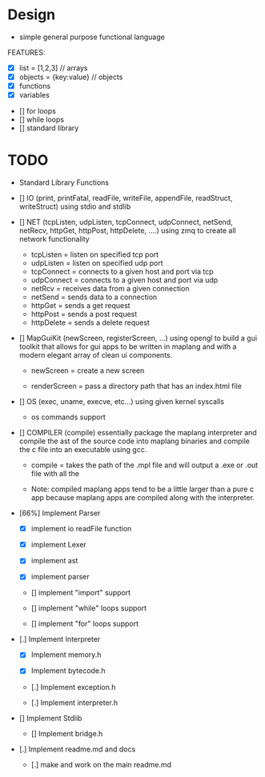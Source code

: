 
# Design

- simple general purpose functional language


FEATURES:

- [X] list = [1,2,3] // arrays
- [X] objects = {key:value} // objects
- [X] functions
- [X] variables
- [] for loops
- [] while loops
- [] standard library


# TODO


- Standard Library Functions

 - [] IO (print, printFatal, readFile, writeFile, appendFile, readStruct, writeStruct) using stdio and stdlib

 - [] NET (tcpListen, udpListen, tcpConnect, udpConnect, netSend, netRecv, httpGet, httpPost, httpDelete, ....) using zmq to create all network functionality
    
    - tcpListen = listen on specified tcp port
    - udpListen = listen on specified udp port
    - tcpConnect = connects to a given host and port via tcp
    - udpConnect = connects to a given host and port via udp
    - netRcv = receives data from a given connection
    - netSend = sends data to a connection
    - httpGet = sends a get request
    - httpPost = sends a post request
    - httpDelete = sends a delete request


 - [] MapGuiKit (newScreen, registerScreen, ...) using opengl to build a gui toolkit that allows for gui apps to be written in maplang and with a modern elegant array of clean ui components.
    
    - newScreen = create a new screen

    - renderScreen = pass a directory path that has an index.html file


 - [] OS (exec, uname, execve, etc...) using given kernel syscalls

    - os commands support

 - [] COMPILER (compile) essentially package the maplang interpreter and compile the ast of the source code into maplang binaries and compile the c file into an executable using gcc.

    - compile = takes the path of the .mpl file and will output a .exe or .out file with all the 

    - Note: compiled maplang apps tend to be a little larger than a pure c app because maplang apps are compiled along with the interpreter.


- [66%] Implement Parser

    - [X] implement io readFile function

    - [X] implement Lexer

    - [X] implement ast

    - [X] implement parser

    - [] implement "import" support

    - [] implement "while" loops support

    - [] implement "for" loops support




- [.] Implement Interpreter 

    - [X] Implement memory.h

    - [X] Implement bytecode.h

    - [.] Implement exception.h

    - [.] Implement interpreter.h



- [] Implement Stdlib

    - [] Implement bridge.h



- [.] Implement readme.md and docs

    - [.] make and work on the main readme.md


















